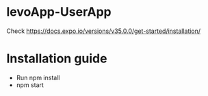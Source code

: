 ﻿# levoApp-UserApp
 
 Check https://docs.expo.io/versions/v35.0.0/get-started/installation/
 
 # Installation guide
  - Run npm install
  - npm start
